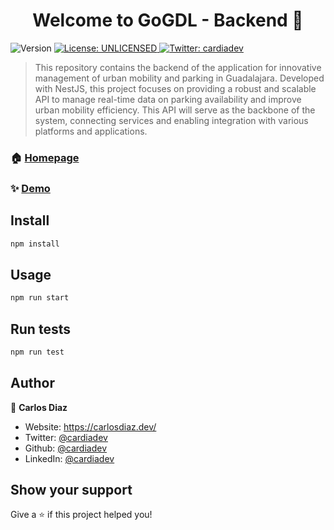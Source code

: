 <h1 align="center">Welcome to GoGDL - Backend 👋</h1>
<p>
  <img alt="Version" src="https://img.shields.io/badge/version-0.0.1-blue.svg?cacheSeconds=2592000" />
  <a href="#" target="_blank">
    <img alt="License: UNLICENSED" src="https://img.shields.io/badge/License-UNLICENSED-yellow.svg" />
  </a>
  <a href="https://twitter.com/cardiadev" target="_blank">
    <img alt="Twitter: cardiadev" src="https://img.shields.io/twitter/follow/cardiadev.svg?style=social" />
  </a>
</p>

> This repository contains the backend of the application for innovative management of urban mobility and parking in Guadalajara. Developed with NestJS, this project focuses on providing a robust and scalable API to manage real-time data on parking availability and improve urban mobility efficiency. This API will serve as the backbone of the system, connecting services and enabling integration with various platforms and applications.

### 🏠 [Homepage](test.com)

### ✨ [Demo](test.com)

## Install

```sh
npm install
```

## Usage

```sh
npm run start
```

## Run tests

```sh
npm run test
```

## Author

👤 **Carlos Diaz**

* Website: https://carlosdiaz.dev/
* Twitter: [@cardiadev](https://twitter.com/cardiadev)
* Github: [@cardiadev](https://github.com/cardiadev)
* LinkedIn: [@cardiadev](https://linkedin.com/in/cardiadev)

## Show your support

Give a ⭐️ if this project helped you!
